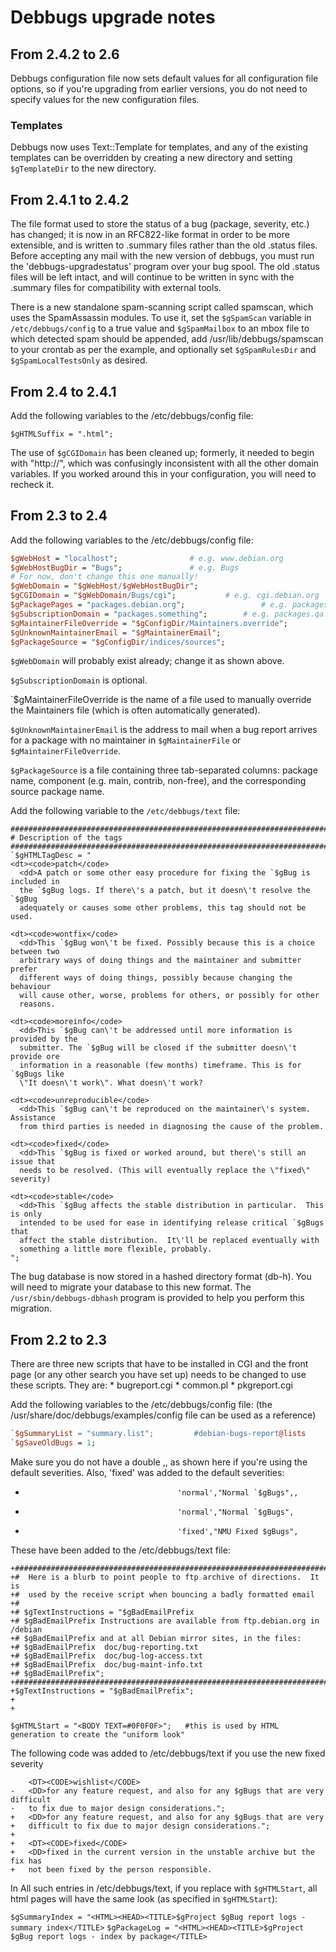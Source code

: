 # Debbugs upgrade notes #

## From 2.4.2 to 2.6 ##

Debbugs configuration file now sets default values for all configuration file
options, so if you're upgrading from earlier versions, you do not need to
specify values for the new configuration files.

### Templates ###

Debbugs now uses Text::Template for templates, and any of the existing templates
can be overridden by creating a new directory and setting `$gTemplateDir` to the
new directory.

## From 2.4.1 to 2.4.2 ##

The file format used to store the status of a bug (package, severity, etc.)
has changed; it is now in an RFC822-like format in order to be more
extensible, and is written to .summary files rather than the old .status
files. Before accepting any mail with the new version of debbugs, you must
run the 'debbugs-upgradestatus' program over your bug spool. The old .status
files will be left intact, and will continue to be written in sync with the
.summary files for compatibility with external tools.

There is a new standalone spam-scanning script called spamscan, which uses
the SpamAssassin modules. To use it, set the `$gSpamScan` variable in
`/etc/debbugs/config` to a true value and `$gSpamMailbox` to an mbox file to
which detected spam should be appended, add /usr/lib/debbugs/spamscan to
your crontab as per the example, and optionally set `$gSpamRulesDir` and
`$gSpamLocalTestsOnly` as desired.

## From 2.4 to 2.4.1 ##

Add the following variables to the /etc/debbugs/config file:

`$gHTMLSuffix = ".html";`

The use of `$gCGIDomain` has been cleaned up; formerly, it needed to begin
with "http://", which was confusingly inconsistent with all the other domain
variables. If you worked around this in your configuration, you will need to
recheck it.

## From 2.3 to 2.4 ##

Add the following variables to the /etc/debbugs/config file:

```perl
$gWebHost = "localhost";				# e.g. www.debian.org
$gWebHostBugDir = "Bugs";				# e.g. Bugs
# For now, don't change this one manually!
$gWebDomain = "$gWebHost/$gWebHostBugDir";
$gCGIDomain = "$gWebDomain/Bugs/cgi";			# e.g. cgi.debian.org
$gPackagePages = "packages.debian.org";                 # e.g. packages.debian.org
$gSubscriptionDomain = "packages.something";		# e.g. packages.qa.debian.org
$gMaintainerFileOverride = "$gConfigDir/Maintainers.override";
$gUnknownMaintainerEmail = "$gMaintainerEmail";
$gPackageSource = "$gConfigDir/indices/sources";
```

`$gWebDomain` will probably exist already; change it as shown above.

`$gSubscriptionDomain` is optional.

`$gMaintainerFileOverride is the name of a file used to manually override the
Maintainers file (which is often automatically generated).

`$gUnknownMaintainerEmail` is the address to mail when a bug report arrives
for a package with no maintainer in `$gMaintainerFile` or
`$gMaintainerFileOverride`.

`$gPackageSource` is a file containing three tab-separated columns: package
name, component (e.g. main, contrib, non-free), and the corresponding source
package name.

Add the following variable to the `/etc/debbugs/text` file:

```
############################################################################
# Description of the tags
############################################################################
`$gHTMLTagDesc = "
<dt><code>patch</code>
  <dd>A patch or some other easy procedure for fixing the `$gBug is included in
  the `$gBug logs. If there\'s a patch, but it doesn\'t resolve the `$gBug
  adequately or causes some other problems, this tag should not be used.

<dt><code>wontfix</code>
  <dd>This `$gBug won\'t be fixed. Possibly because this is a choice between two
  arbitrary ways of doing things and the maintainer and submitter prefer
  different ways of doing things, possibly because changing the behaviour
  will cause other, worse, problems for others, or possibly for other
  reasons.

<dt><code>moreinfo</code>
  <dd>This `$gBug can\'t be addressed until more information is provided by the
  submitter. The `$gBug will be closed if the submitter doesn\'t provide ore
  information in a reasonable (few months) timeframe. This is for `$gBugs like
  \"It doesn\'t work\". What doesn\'t work?

<dt><code>unreproducible</code>
  <dd>This `$gBug can\'t be reproduced on the maintainer\'s system.  Assistance
  from third parties is needed in diagnosing the cause of the problem.

<dt><code>fixed</code>
  <dd>This `$gBug is fixed or worked around, but there\'s still an issue that
  needs to be resolved. (This will eventually replace the \"fixed\" severity)

<dt><code>stable</code>
  <dd>This `$gBug affects the stable distribution in particular.  This is only
  intended to be used for ease in identifying release critical `$gBugs that
  affect the stable distribution.  It\'ll be replaced eventually with
  something a little more flexible, probably.
";
```

The bug database is now stored in a hashed directory format (db-h).  You
will need to migrate your database to this new format.  The
`/usr/sbin/debbugs-dbhash` program is provided to help you perform this
migration.

## From 2.2 to 2.3 ##

There are three new scripts that have to be installed in CGI and the front
page (or any other search you have set up) needs to be changed to use these
scripts.  They are:
	* bugreport.cgi
	* common.pl
	* pkgreport.cgi

Add the following variables to the /etc/debbugs/config file:
(the /usr/share/doc/debbugs/examples/config file can be used as a
reference)

```perl
`$gSummaryList = "summary.list";         #debian-bugs-report@lists
`$gSaveOldBugs = 1;
```

Make sure you do not have a double ,, as shown here if you're using the
default severities.  Also, 'fixed' was added to the default severities:
-                                       'normal',"Normal `$gBugs",,
+                                       'normal',"Normal `$gBugs",
+				                        'fixed',"NMU Fixed $gBugs",
 
These have been added to the /etc/debbugs/text file:
```
+############################################################################
+#  Here is a blurb to point people to ftp archive of directions.  It is
+#  used by the receive script when bouncing a badly formatted email
+#
+# $gTextInstructions = "$gBadEmailPrefix
+# $gBadEmailPrefix Instructions are available from ftp.debian.org in /debian
+# $gBadEmailPrefix and at all Debian mirror sites, in the files:
+# $gBadEmailPrefix  doc/bug-reporting.txt
+# $gBadEmailPrefix  doc/bug-log-access.txt
+# $gBadEmailPrefix  doc/bug-maint-info.txt
+# $gBadEmailPrefix";
+############################################################################
+$gTextInstructions = "$gBadEmailPrefix";
+
+
```

`$gHTMLStart = "<BODY TEXT=#0F0F0F>";	#this is used by HTML generation to create the "uniform look"`
 
The following code was added to /etc/debbugs/text if you use the new fixed
severity
```
 	<DT><CODE>wishlist</CODE>
-	<DD>for any feature request, and also for any $gBugs that are very difficult
-	to fix due to major design considerations.";
+	<DD>for any feature request, and also for any $gBugs that are very 
+	difficult to fix due to major design considerations.";
+
+	<DT><CODE>fixed</CODE>
+	<DD>fixed in the current version in the unstable archive but the fix has
+	not been fixed by the person responsible.
```
 In All such entries in /etc/debbugs/text, if you replace <BODY> with
 `$gHTMLStart`, all html pages will have the same look (as specified in
 `$gHTMLStart`):

 `$gSummaryIndex = "<HTML><HEAD><TITLE>$gProject $gBug report logs - summary index</TITLE>`
 `$gPackageLog = "<HTML><HEAD><TITLE>$gProject $gBug report logs - index by package</TITLE>`
